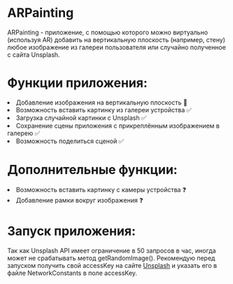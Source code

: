 ARPainting
==============

ARPainting - приложение, с помощью которого можно виртуально (используя AR) добавить на вертикальную плоскость (например, стену) любое изображение из галереи пользователя или случайно полученное с сайта Unsplash.

# Функции приложения:
<li> Добавление изображения на вертикальную плоскость 🔄
<li> Возможность вставить картинку из галереи устройства ✅ 
<li> Загрузка случайной картинки с Unsplash ✅
<li> Сохранение сцены приложения с прикреплённым изображением в галерею ✅
<li> Возможность поделиться сценой ✅
  
# Дополнительные функции: 
<li> Возможность вставить картинку с камеры устройства ❓
<li> Добавление рамки вокруг изображения ❓

# Запуск приложения:
Так как Unsplash API имеет ограничение в 50 запросов в час, иногда может не срабатывать метод getRandomImage(). Рекомендую перед запуском получить свой accessKey на сайте [Unsplash](https://unsplash.com/developers) и указать его в файле NetworkConstants в поле accessKey. 
